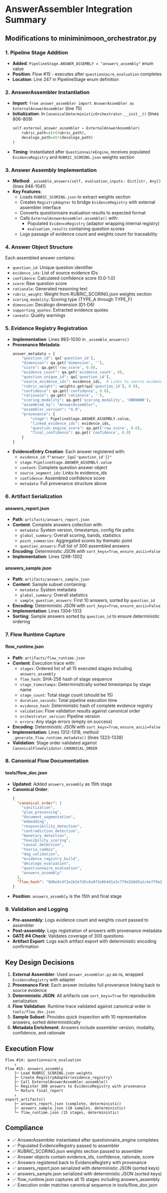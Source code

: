 # AnswerAssembler Integration Summary

## Modifications to miniminimoon_orchestrator.py

### 1. Pipeline Stage Addition
- **Added**: `PipelineStage.ANSWER_ASSEMBLY = "answers_assembly"` enum value
- **Position**: Flow #15 - executes after `questionnaire_evaluation` completes
- **Location**: Line 247 in PipelineStage enum definition

### 2. AnswerAssembler Instantiation
- **Import**: `from answer_assembler import AnswerAssembler as ExternalAnswerAssembler` (line 75)
- **Initialization**: In `CanonicalDeterministicOrchestrator.__init__()` (lines 806-809)
  ```python
  self.external_answer_assembler = ExternalAnswerAssembler(
      rubric_path=str(rubric_path),
      decalogo_path=str(decalogo_path)
  )
  ```
- **Timing**: Instantiated after `QuestionnaireEngine`, receives populated `EvidenceRegistry` and `RUBRIC_SCORING.json` weights section

### 3. Answer Assembly Implementation
- **Method**: `_assemble_answers(self, evaluation_inputs: Dict[str, Any])` (lines 946-1041)
- **Key Features**:
  - Loads `RUBRIC_SCORING.json` to extract weights section
  - Creates `RegistryAdapter` to bridge `EvidenceRegistry` with external assembler interface
  - Converts questionnaire evaluation results to expected format
  - Calls `ExternalAnswerAssembler.assemble()` with:
    - Populated `EvidenceRegistry` (adaptor wrapping internal registry)
    - `evaluation_results` containing question scores
  - Logs passage of evidence count and weights count for traceability

### 4. Answer Object Structure
Each assembled answer contains:
- `question_id`: Unique question identifier
- `evidence_ids`: List of source evidence IDs
- `confidence`: Calculated confidence score (0.0-1.0)
- `score`: Raw question score
- `rationale`: Generated reasoning text
- `rubric_weight`: Weight from RUBRIC_SCORING.json weights section
- `scoring_modality`: Scoring type (TYPE_A through TYPE_F)
- `dimension`: Decálogo dimension (D1-D6)
- `supporting_quotes`: Extracted evidence quotes
- `caveats`: Quality warnings

### 5. Evidence Registry Registration
- **Implementation**: Lines 993-1030 in `_assemble_answers()`
- **Provenance Metadata**:
  ```python
  answer_metadata = {
      "question_id": qa['question_id'],
      "dimension": qa.get('dimension', ''),
      "score": qa.get('raw_score', 0.0),
      "evidence_count": qa.get('evidence_count', 0),
      "question_unique_id": qa['question_id'],
      "source_evidence_ids": evidence_ids,  # Links to source evidence
      "rubric_weight": weights.get(qa['question_id'], 0.0),
      "confidence": qa.get('confidence', 0.0),
      "rationale": qa.get('rationale', ''),
      "scoring_modality": qa.get('scoring_modality', 'UNKNOWN'),
      "assembled_by": "AnswerAssembler",
      "assembler_version": "4.0",
      "provenance": {
          "stage": PipelineStage.ANSWER_ASSEMBLY.value,
          "linked_evidence_ids": evidence_ids,
          "question_engine_score": qa.get('raw_score', 0.0),
          "final_confidence": qa.get('confidence', 0.0)
      }
  }
  ```
- **EvidenceEntry Creation**: Each answer registered with:
  - `evidence_id`: `f"answer_{qa['question_id']}"`
  - `stage`: `PipelineStage.ANSWER_ASSEMBLY.value`
  - `content`: Complete question answer object
  - `source_segment_ids`: Links to evidence_ids
  - `confidence`: Assembled confidence score
  - `metadata`: Full provenance structure above

### 6. Artifact Serialization

#### answers_report.json
- **Path**: `artifacts/answers_report.json`
- **Content**: Complete answers collection with:
  - `metadata`: System version, timestamps, config file paths
  - `global_summary`: Overall scoring, bands, statistics
  - `point_summaries`: Aggregated scores by thematic point
  - `question_answers`: Full list of 300 assembled answers
- **Encoding**: Deterministic JSON with `sort_keys=True`, `ensure_ascii=False`
- **Implementation**: Lines 1298-1302

#### answers_sample.json
- **Path**: `artifacts/answers_sample.json`
- **Content**: Sample subset containing:
  - `metadata`: System metadata
  - `global_summary`: Overall statistics
  - `sample_question_answers`: First 10 answers, sorted by `question_id`
- **Encoding**: Deterministic JSON with `sort_keys=True`, `ensure_ascii=False`
- **Implementation**: Lines 1304-1313
- **Sorting**: Sample answers sorted by `question_id` to ensure deterministic ordering

### 7. Flow Runtime Capture

#### flow_runtime.json
- **Path**: `artifacts/flow_runtime.json`
- **Content**: Execution trace with:
  - `stages`: Ordered list of all 15 executed stages including `answers_assembly`
  - `flow_hash`: SHA-256 hash of stage sequence
  - `stage_timestamps`: Deterministically sorted timestamps by stage name
  - `stage_count`: Total stage count (should be 15)
  - `duration_seconds`: Total pipeline execution time
  - `evidence_hash`: Deterministic hash of complete evidence registry
  - `validation`: Flow validation results against canonical order
  - `orchestrator_version`: Pipeline version
  - `errors`: Any stage errors (empty on success)
- **Encoding**: Deterministic JSON with `sort_keys=True`, `ensure_ascii=False`
- **Implementation**: Lines 1312-1318, method `_generate_flow_runtime_metadata()` (lines 1323-1338)
- **Validation**: Stage order validated against `CanonicalFlowValidator.CANONICAL_ORDER`

### 8. Canonical Flow Documentation

#### tools/flow_doc.json
- **Updated**: Added `answers_assembly` as 15th stage
- **Canonical Order**:
  ```json
  {
    "canonical_order": [
      "sanitization",
      "plan_processing",
      "document_segmentation",
      "embedding",
      "responsibility_detection",
      "contradiction_detection",
      "monetary_detection",
      "feasibility_scoring",
      "causal_detection",
      "teoria_cambio",
      "dag_validation",
      "evidence_registry_build",
      "decalogo_evaluation",
      "questionnaire_evaluation",
      "answers_assembly"
    ],
    "flow_hash": "8d6e9c4f2a1b3e7d5c8a9f2e6b4d1a3c7f9e2b8d5a1c4e7f9a2d6b3c8e1f4a7b"
  }
  ```
- **Position**: `answers_assembly` is the 15th and final stage

### 9. Validation and Logging
- **Pre-assembly**: Logs evidence count and weights count passed to assembler
- **Post-assembly**: Logs registration of answers with provenance metadata
- **GATE #4 Check**: Validates coverage of 300 questions
- **Artifact Export**: Logs each artifact export with deterministic encoding confirmation

## Key Design Decisions

1. **External Assembler**: Used `answer_assembler.py` as-is, wrapped `EvidenceRegistry` with adapter
2. **Provenance First**: Each answer includes full provenance linking back to source evidence
3. **Deterministic JSON**: All artifacts use `sort_keys=True` for reproducible serialization
4. **Flow Validation**: Runtime trace validated against canonical order in `tools/flow_doc.json`
5. **Sample Subset**: Provides quick inspection with 10 representative answers, sorted deterministically
6. **Metadata Enrichment**: Answers include assembler version, modality, confidence, and rationale

## Execution Flow

```
Flow #14: questionnaire_evaluation
    ↓
Flow #15: answers_assembly
    ├─ Load RUBRIC_SCORING.json weights
    ├─ Create RegistryAdapter(evidence_registry)
    ├─ Call ExternalAnswerAssembler.assemble()
    ├─ Register 300 answers to EvidenceRegistry with provenance
    └─ Return final_report
    ↓
export_artifacts()
    ├─ answers_report.json (complete, deterministic)
    ├─ answers_sample.json (10 samples, deterministic)
    └─ flow_runtime.json (15 stages, deterministic)
```

## Compliance

- ✅ AnswerAssembler instantiated after questionnaire_engine completes
- ✅ Populated EvidenceRegistry passed to assembler
- ✅ RUBRIC_SCORING.json weights section passed to assembler
- ✅ Answer objects contain evidence_ids, confidence, rationale, score
- ✅ Answers registered back to EvidenceRegistry with provenance
- ✅ answers_report.json serialized with deterministic JSON (sorted keys)
- ✅ answers_sample.json serialized with deterministic JSON (sorted keys)
- ✅ flow_runtime.json captures all 15 stages including answers_assembly
- ✅ Execution order matches canonical sequence in tools/flow_doc.json
